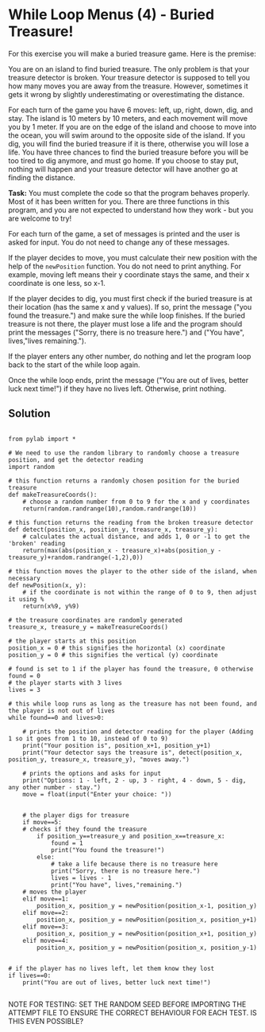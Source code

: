 # While Loop Menus (4) - Buried Treasure!

For this exercise you will make a buried treasure game. Here is the premise:

You are on an island to find buried treasure. The only problem is that your treasure detector is broken. Your treasure detector is supposed to tell you how many moves you are away from the treasure. However, sometimes it gets it wrong by slightly underestimating or overestimating the distance.

For each turn of the game you have 6 moves: left, up, right, down, dig, and stay. The island is 10 meters by 10 meters, and each movement will move you by 1 meter. If you are on the edge of the island and choose to move into the ocean, you will swim around to the opposite side of the island. If you dig, you will find the buried treasure if it is there, otherwise you will lose a life. You have three chances to find the buried treasure before you will be too tired to dig anymore, and must go home. If you choose to stay put, nothing will happen and your treasure detector will have another go at finding the distance.


**Task:** You must complete the code so that the program behaves properly. Most of it has been written for you. There are three functions in this program, and you are not expected to understand how they work - but you are welcome to try!

For each turn of the game, a set of messages is printed and the user is asked for input. You do not need to change any of these messages.

If the player decides to move, you must calculate their new position with the help of the `newPosition` function. You do not need to print anything. For example, moving left means their y coordinate stays the same, and their x coordinate is one less, so x-1. 

If the player decides to dig, you must first check if the buried treasure is at their location (has the same x and y values). If so, print the message ("you found the treasure.") and make sure the while loop finishes. If the buried treasure is not there, the player must lose a life and the program should print the messages ("Sorry, there is no treasure here.") and ("You have", lives,"lives remaining.").

If the player enters any other number, do nothing and let the program loop back to the start of the while loop again. 

Once the while loop ends, print the message ("You are out of lives, better luck next time!") if they have no lives left. Otherwise, print nothing.

## Solution

```

from pylab import *

# We need to use the random library to randomly choose a treasure position, and get the detector reading
import random

# this function returns a randomly chosen position for the buried treasure
def makeTreasureCoords():
    # choose a random number from 0 to 9 for the x and y coordinates
    return(random.randrange(10),random.randrange(10))

# this function returns the reading from the broken treasure detector
def detect(position_x, position_y, treasure_x, treasure_y):
    # calculates the actual distance, and adds 1, 0 or -1 to get the 'broken' reading
    return(max(abs(position_x - treasure_x)+abs(position_y - treasure_y)+random.randrange(-1,2),0))

# this function moves the player to the other side of the island, when necessary
def newPosition(x, y):
    # if the coordinate is not within the range of 0 to 9, then adjust it using %
    return(x%9, y%9)

# the treasure coordinates are randomly generated
treasure_x, treasure_y = makeTreasureCoords()

# the player starts at this position
position_x = 0 # this signifies the horizontal (x) coordinate
position_y = 0 # this signifies the vertical (y) coordinate

# found is set to 1 if the player has found the treasure, 0 otherwise
found = 0
# the player starts with 3 lives
lives = 3

# this while loop runs as long as the treasure has not been found, and the player is not out of lives
while found==0 and lives>0:
    
    # prints the position and detector reading for the player (Adding 1 so it goes from 1 to 10, instead of 0 to 9)
    print("Your position is", position_x+1, position_y+1)
    print("Your detector says the treasure is", detect(position_x, position_y, treasure_x, treasure_y), "moves away.")
    
    # prints the options and asks for input
    print("Options: 1 - left, 2 - up, 3 - right, 4 - down, 5 - dig, any other number - stay.")
    move = float(input("Enter your choice: "))
    
 
    # the player digs for treasure
    if move==5:
    # checks if they found the treasure
        if position_y==treasure_y and position_x==treasure_x:
            found = 1
            print("You found the treasure!")
        else:
            # take a life because there is no treasure here
            print("Sorry, there is no treasure here.")
            lives = lives - 1
            print("You have", lives,"remaining.")
    # moves the player
    elif move==1:
        position_x, position_y = newPosition(position_x-1, position_y)
    elif move==2:
        position_x, position_y = newPosition(position_x, position_y+1)
    elif move==3:
        position_x, position_y = newPosition(position_x+1, position_y)
    elif move==4:
        position_x, position_y = newPosition(position_x, position_y-1)
    
    
# if the player has no lives left, let them know they lost
if lives==0:
    print("You are out of lives, better luck next time!")
    
```

NOTE FOR TESTING: SET THE RANDOM SEED BEFORE IMPORTING THE ATTEMPT FILE TO ENSURE THE CORRECT BEHAVIOUR FOR EACH TEST. IS THIS EVEN POSSIBLE?
